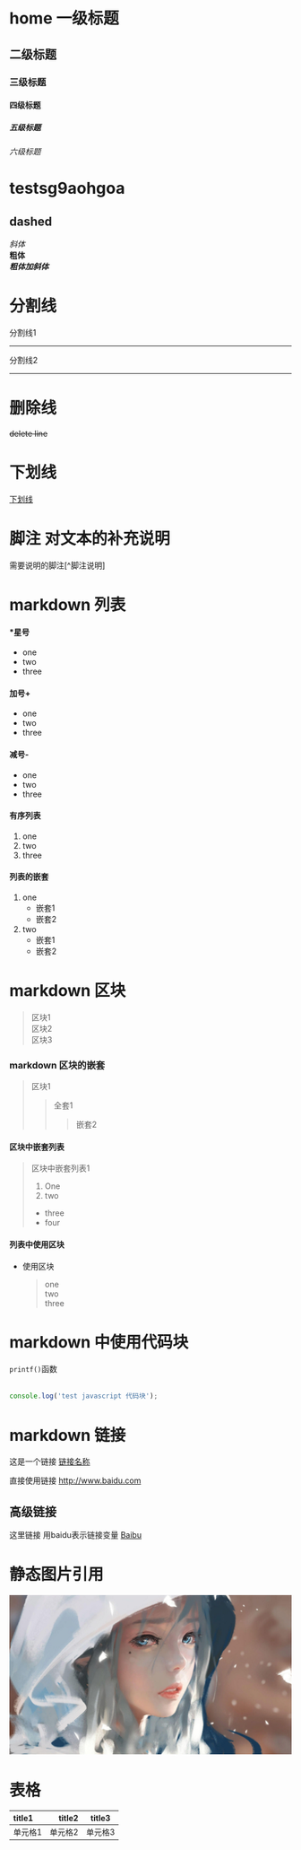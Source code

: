 # home 一级标题
## 二级标题
### 三级标题
#### 四级标题
##### 五级标题
###### 六级标题

testsg9aohgoa
==================

dashed
------------------------------

*斜体*  
**粗体**  
***粗体加斜体***

# 分割线  

分割线1
******************

分割线2  
* * * * * * * * * * 

# 删除线

~~delete line~~

# 下划线
<u>下划线</u>

# 脚注 对文本的补充说明

需要说明的脚注[^脚注说明]

# markdown 列表

#### *星号
* one
* two
* three

#### 加号+
+ one
+ two
+ three

#### 减号-
- one
- two
- three

#### 有序列表
1. one
2. two
3. three

#### 列表的嵌套
1. one
    - 嵌套1
    - 嵌套2
2. two
    - 嵌套1
    - 嵌套2

# markdown 区块
> 区块1  
> 区块2  
> 区块3  
### markdown 区块的嵌套
> 区块1  
> > 全套1  
> > > 嵌套2

#### 区块中嵌套列表
> 区块中嵌套列表1
> 1. One
> 2. two
> + three
> + four

#### 列表中使用区块
+ 使用区块
    > one  
    > two  
    > three  


# markdown 中使用代码块
`printf()`函数  
```javascript

console.log('test javascript 代码块');

```


# markdown 链接

这是一个链接 [链接名称](http://www.baidu.com)

直接使用链接 <http://www.baidu.com>
## 高级链接
这里链接 用baidu表示链接变量  [Baibu][baidu]  

[baidu]:http://www.baidu.com



# 静态图片引用
![这是一张图片](../.vuepress/public/1.jpg)

# 表格
|  title1 |  title2  |  title3  |
|  :----  |  ----:  |  :----:  |
|  单元格1  |  单元格2  |  单元格3  |

<demo/>